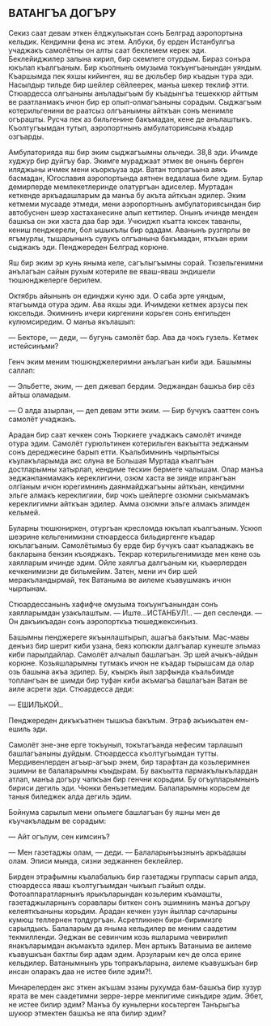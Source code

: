 ## ВАТАНГЪА ДОГЪРУ

Секиз саат девам эткен ёлджулыкътан сонъ Белград аэропортына кельдик.
Кендимни фена ис этем.
Албуки, бу ерден Истанбулгъа учаджакъ самолётны он алты саат беклемем керек эди.
Беклейиджилер залына кирип, бир скемлеге отурдым.
Бираз сонъра юкълап къалгъаным.
Бир къолнынъ омузыма токъунгъанындан уяндым.
Къаршымда пек яхшы кийинген, яш ве дюльбер бир къадын тура эди.
Насылдыр тильде бир шейлер сёйлеерек, манъа шекер теклиф этти.
Стюардесса олгъаныны анъладыгъым бу къадынгъа тешеккюр айттым ве раатланмакъ ичюн бир ер олып-олмагъаныны сорадым.
Сыджагъым котерильгенини ве раатсыз олгъанымны айткъан сонъ менимле огърашты.
Русча пек аз бильгенине бакъмадан, кене де анълаштыкъ.
Къолтугъымдан тутып, аэропортнынъ амбулаториясына къадар озгъарды.

Амбулаторияда яш бир эким сыджагъымны ольчеди.
38,8 эди.
Ичимде худжур бир дуйгъу бар.
Экимге мураджаат этмек ве онынъ берген иляджыны ичмек мени къоркъуза эди.
Ватан топрагъына аякъ басмадан, Югославия аэропортында аятнен ведалаша биле эдим.
Булар демирперде мемлекетлеринде олатургъан адиселер.
Муртадан кеткенде аркъадашларым да манъа бу акъта айткъан эдилер.
Эким кетмеми мусааде этмеди, мени аэропортнынъ амбулаториясындан бир автобуснен шеэр хастаханесине алып кеттилер.
Онынъ ичинде менден башкъа он эки хаста даа бар эди.
Учюиджп къатта юксек таванлы, кениш пенджерели, бол ышыкълы бир одадам.
Аванынъ рузгярлы ве ягъмурлы, тышарынынъ сувукъ олгъанына бакъмадан, яткъан ерим сыджакъ эди.
Пенджереден Белград корюне.

Яш бир эким эр кунь яныма келе, сагълыгъымны сорай.
Тюзельгенимни анълагъан сайын рухым котериле ве яваш-яваш эндишели тюшюнджелерге берилем.

Октябрь айынынъ он единджи куню эди.
О саба эрте уяндым, ятагъымда отура эдим.
Ава яхшы эди.
Ичимдеки кетмек арзусы пек юксельди.
Экимнинъ ичери киргенини корьген сонъ енгильден кулюмсиредим.
О манъа якълашып:

— Бекторе, — деди, — бугунь самолёт бар.
Ава да чокъ гузель.
Кетмек истейсинъми?

Генч эким меним тюшюнджелеримни анълагъан киби эди.
Башымны саллап:

— Эльбетте, эким, — деп джевап бердим.
Эеджандан башкъа бир сёз айтьш оламадым.

— О алда азырлан, — деп девам этти эким.
— Бир бучукъ сааттен сонъ самолёт учаджакъ.

Арадан бир саат кечкен сонъ Тюркиеге учаджакъ самолёт ичинде отура эдим.
Самолёт гурюльтинен котерильген вакъытта эеджаным сонъ дереджесине барып етти.
Къальбимнинъ чырпынтысы къулакъларымда акс олуна ве Большая Муртада къалгъан достларымны хатырлап, кендиме тескин бермеге чалышам.
Олар манъа эеджанланмамакъ кереклигини, озюм хаста ве зияде ипрангъан олгїаным ичюн юрегимнинъ даянмайджагъыны айткъан, кендимни эльге алмакъ кереклигиии, бир чокъ шейлерге озюмни сыкъмамакъ кереклигимни айткъан эдилер.
Амма озюмни эльге алмакъ элимден кельмей.

Буларны тюшюниркен, отургъан кресломда юкълап къалгъаным.
Ускюп шеэрине кельгенимизни стюардесса бильдиргенге къадар юкълагъаным.
Самолётымыз бу ерде бир бучукъ саат къаладжакъ ве бакларына бензин къояджакъ.
Текрар котерильгенимизде мен кене озь хаялларым ичинде эдим.
Ойле хаялгъа далгъаным ки, къаерлерден кечкенимизни де бильмейим.
Затен, мени ич бир шей меракъландырмай, тек Ватаныма ве аилеме къавушмакъ ичюн чырпынам.

Стюардессанынъ хафифче омузыма токъунгъанындан сонъ хаялларымдан узакълаштым.
— Иште...ИСТАНБУЛ!.. — деп сесленди. — Он дакъикъадан сонъ аэропорткъа тюшеджексинъиз.

Башымны пенджереге якъынлаштырып, ашагъа бакътым.
Мас-мавы денъиз бир шерит киби узана, беяз копюкли далгъалар кунеште эльмаз киби парылдайлар.
Самолёт алчалып башлагъан.
Эр шей ачыкъ-айдын корюне.
Козьяшларымны тутмакъ ичюн не къадар тырышсам да олар озь башына акъа эдилер.
Бу, къыркъ йыл зарфында къальбимде топлангъан ве шимди бир туфан киби акъмагъа башлагъан Ватан ве аиле асрети эди.
Стюардесса деди:

— ЕШИЛЬКОЙ..

Пенджереден дикъкъатнен тышкъа бакътым.
Этраф акъикъатен ем-ешиль эди.

Самолёт эне-эне ерге токъунып, токътагъанда нефесим тарлашып башлагъаныны дуйдым.
Стюардесса къолтугъымдан тутты.
Мердивенлерден агъыр-агъыр энем, бир тарафтан да козьлеримнен эшимни ве балаларымны къыдырам.
Бу вакъытта пармакълыкълардан атлап, манъа догъру чапкъан бир генчни корьдим.
Бу огъулларымнынъ бириси дегиль эди.
Чюнки бенъзетмедим.
Балаларымны корьсем де таныя биледжек алда дегиль эдим.

Бойнума сарылып мени опьмеге башлагъан бу яшны мен де къучакъладым ве сорадым:

— Айт огълум, сен кимсинъ?

— Мен газетаджы олам, — деди. — Балаларынъызнынъ аркъадашы олам.
Эписи мында, сизни эеджаннен беклейлер.

Бирден этрафымны къалабалыкъ бир газетаджы группасы сарып алда, стюардесса яваш къолтугъымдан чыкъып гъайып олды.
Фотоаппаратларнынъ ярыкъларындан козьлерим къамашты, газетаджыларнынъ соравлары биткен сонъ эшимнинъ манъа догъру келеяткъаныны корьдим.
Арадан кечкен узун йыллар сачларыны кумюш теллернен толдургъан.
Асретликнен бири-биримизге сарылдыкъ.
Балаларым да яныма кельдилер ве меним саадетим текмилленди.
Эеджан ве севинчим козь яшларыма чевирилип янакъларымдан акъмакъта эдилер.
Мен артыкъ Ватаныма ве аилеме къавушкъан бахтлы бир адам эдим.
Арзуларым кеч де олса ерине кельдилер.
Ватанымнынъ урь топракъларына, аилеме къавушкъан бир инсан оларакъ даа не истее биле эдим?!.

Минарелерден акс эткен акъшам эзаны рухумда бам-башкъа бир хузур ярата ве мен саадетимни зерре-зерре менлигиме синъдире эдим.
Эбет, не истее билир эдим?
Манъа бу куньлерни косьтерген Танърыгъа шукюр этмектен башкъа не япа билир эдим?
